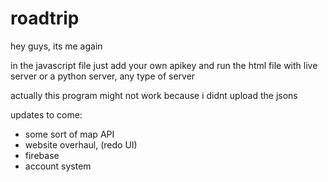 # roadtrip

hey guys, its me again

in the javascript file just add your own apikey and run the html file with live server or a python server, any type of server

actually this program might not work because i didnt upload the jsons

updates to come:
* some sort of map API
* website overhaul, (redo UI)
* firebase
* account system
